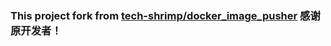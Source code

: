 ### This project fork from [tech-shrimp/docker_image_pusher](https://github.com/tech-shrimp/docker_image_pusher)   感谢原开发者！
